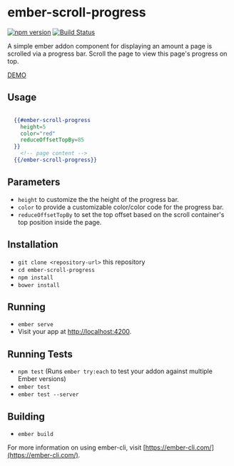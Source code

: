 # ember-scroll-progress


[![npm version](https://badge.fury.io/js/ember-scroll-progress.svg)](https://badge.fury.io/js/ember-scroll-progress)
[![Build Status](https://travis-ci.org/gowthamrm/ember-scroll-progress.svg?branch=master)](https://travis-ci.org/gowthamrm/ember-scroll-progress)

A simple ember addon component for displaying an amount a page is scrolled via a progress bar.
Scroll the page to view this page's progress on top.

[DEMO](https://gowthamrm.github.io/ember-scroll-progress/)

## Usage

```handlebars

  {{#ember-scroll-progress
    height=5
    color="red"
    reduceOffsetTopBy=85
  }}
    <!-- page content -->
  {{/ember-scroll-progress}}

```

## Parameters

* `height` to customize the the height of the progress bar.
* `color` to provide a customizable color/color code for the progress bar.
* `reduceOffsetTopBy` to set the top offset based on the scroll container's top position inside the page.

## Installation

* `git clone <repository-url>` this repository
* `cd ember-scroll-progress`
* `npm install`
* `bower install`

## Running

* `ember serve`
* Visit your app at [http://localhost:4200](http://localhost:4200).

## Running Tests

* `npm test` (Runs `ember try:each` to test your addon against multiple Ember versions)
* `ember test`
* `ember test --server`

## Building

* `ember build`

For more information on using ember-cli, visit [https://ember-cli.com/](https://ember-cli.com/).
